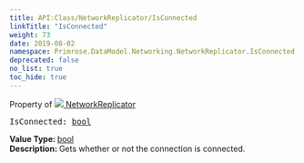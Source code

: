 ```yaml
---
title: API:Class/NetworkReplicator/IsConnected
linkTitle: "IsConnected"
weight: 73
date: 2019-08-02
namespace: Primrose.DataModel.Networking.NetworkReplicator.IsConnected
deprecated: false
no_list: true
toc_hide: true
---
```

Property of <a href="/docs/api-reference/Class/NetworkReplicator"><img src="/icons/silk/connect.png"/>&nbsp;NetworkReplicator</a>
<pre class="method-declaration">
IsConnected: <a class="type" href="/docs/api-reference/System/Primitives#boolean">bool</a></pre>
<b>Value Type: </b>
<a class="type" href="/docs/api-reference/System/Primitives#boolean">bool</a>
<br/>
<b>Description: </b>
Gets whether or not the connection is connected.


